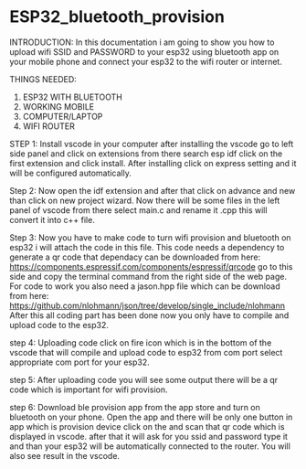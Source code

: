 # ESP32_bluetooth_provision

INTRODUCTION: 
In this documentation i am going to show you how to upload wifi SSID and PASSWORD to your esp32 using bluetooth app on your mobile phone and connect your
esp32 to the wifi router or internet.

THINGS NEEDED:
1. ESP32 WITH BLUETOOTH
2. WORKING MOBILE
3. COMPUTER/LAPTOP
4. WIFI ROUTER

STEP 1:
Install vscode in your computer after installing the vscode go to left side panel and click on extensions from there search esp idf
click on the first extension and click install. After installing click on express setting and it will be configured automatically.

Step 2:
Now open the idf extension and after that click on advance and new than click on new project wizard. Now there will be some files in 
the left panel of vscode from there select main.c and rename it .cpp this will convert it into c++ file.

Step 3: 
Now you have to make code to turn wifi provision and bluetooth on esp32 i will attach the code in this file. This code needs a 
dependency to generate a qr code that dependacy can be downloaded from here: https://components.espressif.com/components/espressif/qrcode
go to this side and copy the terminal command from the right side of the web page. For code to work you also need a jason.hpp file which 
can be download from here: https://github.com/nlohmann/json/tree/develop/single_include/nlohmann After this all coding part has been done
now you only have to compile and upload code to the esp32.

step 4:
Uploading code click on fire icon which is in the bottom of the vscode that will compile and upload code to esp32 from com port select
appropriate com port for your esp32.

step 5:
After uploading code you will see some output there will be a qr code which is important for wifi provision.

step 6:
Download ble provision app from the app store and turn on bluetooth on your phone. Open the app and there will be only one button in
app which is provision device click on the and scan that qr code which is displayed in vscode. after that it will ask for you ssid and
password type it and than your esp32 will be automatically connected to the router. You will also see result in the vscode.

